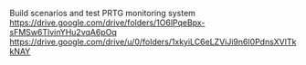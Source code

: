 Build scenarios and test PRTG monitoring system
https://drive.google.com/drive/folders/1O6lPqeBpx-sFMSw6TlvinYHu2vqA6pOq
https://drive.google.com/drive/u/0/folders/1xkyiLC6eLZViJi9n6l0PdnsXVlTkkNAY
